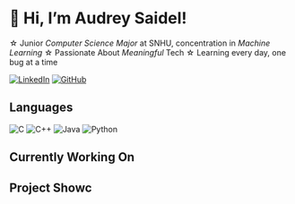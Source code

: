# 👋 Hi, I’m Audrey Saidel!
 ☆ Junior *Computer Science Major* at SNHU, concentration in *Machine Learning*
 ☆  Passionate About *Meaningful* Tech
 ☆ Learning every day, one bug at a time

[![LinkedIn](https://img.shields.io/badge/LinkedIn-blue?style=for-the-badge&logo=linkedin&logoColor=white)](https://www.linkedin.com/in/audrey-saidel-33863b294/)
[![GitHub](https://img.shields.io/badge/GitHub-100000?style=for-the-badge&logo=github&logoColor=white)](au1rey.github.io)

## Languages
![C](https://img.shields.io/badge/C-00599C?style=for-the-badge&logo=c&logoColor=white)
![C++](https://img.shields.io/badge/C++-00599C?style=for-the-badge&logo=c%2B%2B&logoColor=white)
![Java](https://img.shields.io/badge/Java-ED8B00?style=for-the-badge&logo=java&logoColor=white)
![Python](https://img.shields.io/badge/Python-3776AB?style=for-the-badge&logo=python&logoColor=white)
## Currently Working On

## Project Showc
